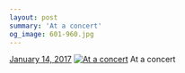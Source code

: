 ```yaml
---
layout: post
summary: 'At a concert'
og_image: 601-960.jpg
---
```


<p>
  <time><a href="/601">January 14, 2017</a></time>
  <a href="/601"><img src="{{ site.assets_url }}/601-480.jpg" srcset="{{ site.assets_url }}/601-240.jpg 240w, {{ site.assets_url }}/601-480.jpg 480w, {{ site.assets_url }}/601-720.jpg 720w, {{ site.assets_url }}/601-960.jpg 960w" sizes="(min-width: 700px) 50vw, calc(100vw - 2rem)" alt="At a concert" /></a>
  <span>At a concert</span>
</p>
